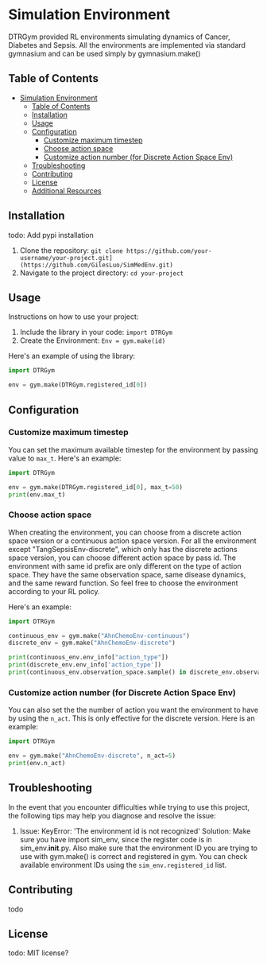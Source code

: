 # Simulation Environment
DTRGym provided RL environments simulating dynamics of Cancer, Diabetes and Sepsis. All the environments are implemented via standard gymnasium and can be used simply by gymnasium.make()

## Table of Contents

- [Simulation Environment](#simulation-environment)
  - [Table of Contents](#table-of-contents)
  - [Installation](#installation)
  - [Usage](#usage)
  - [Configuration](#configuration)
    - [Customize maximum timestep](#customize-maximum-timestep)
    - [Choose action space](#choose-action-space)
    - [Customize action number (for Discrete Action Space Env)](#customize-action-number-for-discrete-action-space-env)
  - [Troubleshooting](#troubleshooting)
  - [Contributing](#contributing)
  - [License](#license)
  - [Additional Resources](#additional-resources)

## Installation
todo: Add pypi installation
1. Clone the repository: `git clone https://github.com/your-username/your-project.git](https://github.com/GilesLuo/SimMedEnv.git)`
2. Navigate to the project directory: `cd your-project`

## Usage
Instructions on how to use your project:

1. Include the library in your code: `import DTRGym`
2. Create the Environment: `Env = gym.make(id)`

Here's an example of using the library:

```python
import DTRGym

env = gym.make(DTRGym.registered_id[0])
```

## Configuration
### Customize maximum timestep
You can set the maximum available timestep for the environment by passing value to `max_t`. Here's an example:

```python
import DTRGym

env = gym.make(DTRGym.registered_id[0], max_t=50)
print(env.max_t)
```

### Choose action space
When creating the environment, you can choose from a discrete action space version or a continuous action space version. For all the environment except "TangSepsisEnv-discrete", which only has the discrete actions space version, you can choose different action space by pass id. The environment with same id prefix are only different on the type of action space. They have the same observation space, same disease dynamics, and the same reward function. So feel free to choose the environment according to your RL policy.

Here's an example:

```python
import DTRGym

continuous_env = gym.make("AhnChemoEnv-continuous")
discrete_env = gym.make("AhnChemoEnv-discrete")

print(continuous_env.env_info["action_type"])
print(discrete_env.env_info['action_type'])
print(continuous_env.observation_space.sample() in discrete_env.observation_space)

```

### Customize action number (for Discrete Action Space Env)
You can also set the the number of action you want the environment to have by using the `n_act`. This is only effective for the discrete version. Here is an example:

```python
import DTRGym

env = gym.make("AhnChemoEnv-discrete", n_act=5)
print(env.n_act)
```

## Troubleshooting

In the event that you encounter difficulties while trying to use this project, the following tips may help you diagnose and resolve the issue:

1. Issue: KeyError: 'The environment id is not recognized'
Solution: Make sure you have import sim_env, since the register code is in sim_env.__init__.py. Also make sure that the environment ID you are trying to use with gym.make() is correct and registered in gym. You can check available environment IDs using the `sim_env.registered_id` list.


## Contributing

todo

## License

todo: MIT license?
